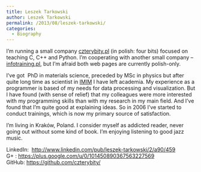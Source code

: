 ```yaml
---
title: Leszek Tarkowski
author: Leszek Tarkowski
permalink: /2013/08/leszek-tarkowski/
categories:
  - Biography
---
```

I&#8217;m running a small company [czterybity.pl][1] (in polish: four bits) focused on teaching C, C++ and Python. I&#8217;m cooperating with another small company &#8211; [infotraining.pl][2], but I&#8217;m afraid both web pages are currently polish-only.

I&#8217;ve got  PhD in materials science, preceded by MSc in physics but after quite long time as scientist in [IMIM][3] I have left academia. My experience as a programmer is based of my needs for data processing and visualization. But I have found (with sense of relief) that my colleagues were more interested with my programming skills than with my research in my main field. And I&#8217;ve found that I&#8217;m quite good at explaining ideas. So in 2006 I&#8217;ve started to conduct trainings, which is now my primary source of satisfaction.

I&#8217;m living in Kraków, Poland. I consider myself as addicted reader, never going out without some kind of book. I&#8217;m enjoying listening to good jazz music.

LinkedIn:  <http://www.linkedin.com/pub/leszek-tarkowski/2/a90/459>  
G+ : <https://plus.google.com/u/0/101450890367563227569>  
GitHub: <https://github.com/czterybity/>

 [1]: http://czterybity.pl "CzteryBity"
 [2]: http://infotraining.pl
 [3]: http://imim.pl/english
